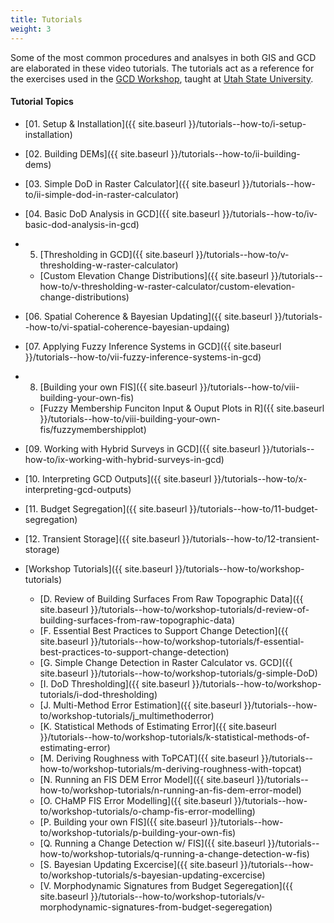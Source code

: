 ```yaml
---
title: Tutorials
weight: 3
---
```


Some of the most common procedures and analsyes in both GIS and GCD are elaborated in these video tutorials. The tutorials act as a reference for the exercises used in the [GCD Workshop](http://gcdworkshop.joewheaton.org/), taught at [Utah State University](http://cnr.usu.edu/streamrestoration/htm/course-information).

#### Tutorial Topics

- [01. Setup & Installation]({{ site.baseurl }}/tutorials--how-to/i-setup-installation)

- [02. Building DEMs]({{ site.baseurl }}/tutorials--how-to/ii-building-dems)

- [03. Simple DoD in Raster Calculator]({{ site.baseurl }}/tutorials--how-to/ii-simple-dod-in-raster-calculator)

- [04. Basic DoD Analysis in GCD]({{ site.baseurl }}/tutorials--how-to/iv-basic-dod-analysis-in-gcd)

- 5. [Thresholding in GCD]({{ site.baseurl }}/tutorials--how-to/v-thresholding-w-raster-calculator)

  - [Custom Elevation Change Distributions]({{ site.baseurl }}/tutorials--how-to/v-thresholding-w-raster-calculator/custom-elevation-change-distributions)

- [06. Spatial Coherence & Bayesian Updating]({{ site.baseurl }}/tutorials--how-to/vi-spatial-coherence-bayesian-updaing)

- [07. Applying Fuzzy Inference Systems in GCD]({{ site.baseurl }}/tutorials--how-to/vii-fuzzy-inference-systems-in-gcd)

- 8. [Building your own FIS]({{ site.baseurl }}/tutorials--how-to/viii-building-your-own-fis)

  - [Fuzzy Membership Funciton Input & Ouput Plots in R]({{ site.baseurl }}/tutorials--how-to/viii-building-your-own-fis/fuzzymembershipplot)

- [09. Working with Hybrid Surveys in GCD]({{ site.baseurl }}/tutorials--how-to/ix-working-with-hybrid-surveys-in-gcd)

- [10. Interpreting GCD Outputs]({{ site.baseurl }}/tutorials--how-to/x-interpreting-gcd-outputs)

- [11. Budget Segregation]({{ site.baseurl }}/tutorials--how-to/11-budget-segregation)

- [12. Transient Storage]({{ site.baseurl }}/tutorials--how-to/12-transient-storage)

- [Workshop Tutorials]({{ site.baseurl }}/tutorials--how-to/workshop-tutorials)

  - [D. Review of Building Surfaces From Raw Topographic Data]({{ site.baseurl }}/tutorials--how-to/workshop-tutorials/d-review-of-building-surfaces-from-raw-topographic-data)
  - [F. Essential Best Practices to Support Change Detection]({{ site.baseurl }}/tutorials--how-to/workshop-tutorials/f-essential-best-practices-to-support-change-detection)
  - [G. Simple Change Detection in Raster Calculator vs. GCD]({{ site.baseurl }}/tutorials--how-to/workshop-tutorials/g-simple-DoD)
  - [I. DoD Thresholding]({{ site.baseurl }}/tutorials--how-to/workshop-tutorials/i-dod-thresholding)
  - [J. Multi-Method Error Estimation]({{ site.baseurl }}/tutorials--how-to/workshop-tutorials/j_multimethoderror)
  - [K. Statistical Methods of Estimating Error]({{ site.baseurl }}/tutorials--how-to/workshop-tutorials/k-statistical-methods-of-estimating-error)
  - [M. Deriving Roughness with ToPCAT]({{ site.baseurl }}/tutorials--how-to/workshop-tutorials/m-deriving-roughness-with-topcat)
  - [N. Running an FIS DEM Error Model]({{ site.baseurl }}/tutorials--how-to/workshop-tutorials/n-running-an-fis-dem-error-model)
  - [O. CHaMP FIS Error Modelling]({{ site.baseurl }}/tutorials--how-to/workshop-tutorials/o-champ-fis-error-modelling)
  - [P. Building your own FIS]({{ site.baseurl }}/tutorials--how-to/workshop-tutorials/p-building-your-own-fis)
  - [Q. Running a Change Detection w/ FIS]({{ site.baseurl }}/tutorials--how-to/workshop-tutorials/q-running-a-change-detection-w-fis)
  - [S. Bayesian Updating Excercise]({{ site.baseurl }}/tutorials--how-to/workshop-tutorials/s-bayesian-updating-excercise)
  - [V. Morphodynamic Signatures from Budget Segeregation]({{ site.baseurl }}/tutorials--how-to/workshop-tutorials/v-morphodynamic-signatures-from-budget-segeregation)

